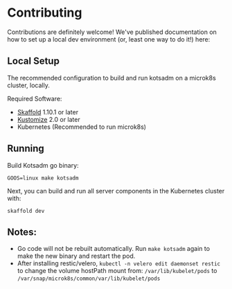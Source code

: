 # Contributing

Contributions are definitely welcome! We've published documentation on how to set up a local dev environment (or, least one way to do it!) here:

## Local Setup

The recommended configuration to build and run kotsadm on a microk8s cluster, locally.

Required Software:
- [Skaffold](https://skaffold.dev) 1.10.1 or later
- [Kustomize](https://kustomize.io) 2.0 or later
- Kubernetes (Recommended to run microk8s)

## Running

Build Kotsadm go binary:

```
GOOS=linux make kotsadm
```

Next, you can build and run all server components in the Kubernetes cluster with:

```
skaffold dev
```

## Notes:
- Go code will not be rebuilt automatically.  Run `make kotsadm` again to make the new binary and restart the pod.
- After installing restic/velero, `kubectl -n velero edit daemonset restic` to change the volume hostPath mount from:
      `/var/lib/kubelet/pods` to `/var/snap/microk8s/common/var/lib/kubelet/pods`

